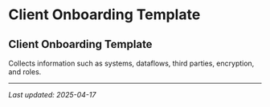 # Client Onboarding Template

## Client Onboarding Template

Collects information such as systems, dataflows, third parties, encryption, and roles.

---
_Last updated: 2025-04-17_